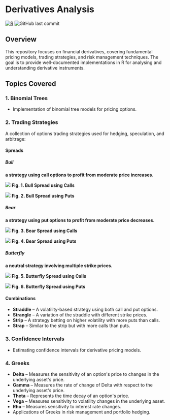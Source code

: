 # Derivatives Analysis

[![R](https://img.shields.io/badge/R-4.x-blue.svg)](https://www.r-project.org/)
![GitHub last commit](https://img.shields.io/github/last-commit/vladislavpyatnitskiy/deRivatives.svg)

## Overview
This repository focuses on financial derivatives, covering fundamental pricing models, trading strategies, and risk management techniques. The goal is to provide well-documented implementations in R for analysing and understanding derivative instruments.

## Topics Covered

### 1. Binomial Trees
- Implementation of binomial tree models for pricing options.

### 2. Trading Strategies
A collection of options trading strategies used for hedging, speculation, and arbitrage:

#### Spreads
##### Bull
**a strategy using call options to profit from moderate price increases.**

  ![](https://github.com/vladislavpyatnitskiy/deRivatives/blob/main/Trading%20Strategies%20Visualisation/Plots/Spreads/Bull%20Spread%20Using%20Calls.png?raw=true)
   **Fig. 1. Bull Spread using Calls**

  ![](https://github.com/vladislavpyatnitskiy/deRivatives/blob/main/Trading%20Strategies%20Visualisation/Plots/Spreads/Bull%20Spread%20Using%20Puts.png?raw=true)
  **Fig. 2. Bull Spread using Puts**
  
##### Bear
**a strategy using put options to profit from moderate price decreases.**

  ![](https://github.com/vladislavpyatnitskiy/deRivatives/blob/main/Trading%20Strategies%20Visualisation/Plots/Spreads/Bear%20Spread%20Using%20Calls.png?raw=true)
   **Fig. 3. Bear Spread using Calls**

  ![](https://github.com/vladislavpyatnitskiy/deRivatives/blob/main/Trading%20Strategies%20Visualisation/Plots/Spreads/Bear%20Spread%20Using%20Puts.png?raw=true)
  **Fig. 4. Bear Spread using Puts**

##### Butterfly
**a neutral strategy involving multiple strike prices.**

  ![](https://github.com/vladislavpyatnitskiy/deRivatives/blob/main/Trading%20Strategies%20Visualisation/Plots/Spreads/Butterfly%20Spread%20Using%20Calls.png?raw=true)
   **Fig. 5. Butterfly Spread using Calls**

  ![](https://github.com/vladislavpyatnitskiy/deRivatives/blob/main/Trading%20Strategies%20Visualisation/Plots/Spreads/Butterfly%20Spread%20Using%20Puts.png?raw=true)
  **Fig. 6. Butterfly Spread using Puts**

#### Combinations
- **Straddle** – A volatility-based strategy using both call and put options.
- **Strangle** – A variation of the straddle with different strike prices.
- **Strip** – A strategy betting on higher volatility with more puts than calls.
- **Strap** – Similar to the strip but with more calls than puts.

### 3. Confidence Intervals
- Estimating confidence intervals for derivative pricing models.

### 4. Greeks
- **Delta** – Measures the sensitivity of an option's price to changes in the underlying asset's price.
- **Gamma** – Measures the rate of change of Delta with respect to the underlying asset's price.
- **Theta** – Represents the time decay of an option's price.
- **Vega** – Measures sensitivity to volatility changes in the underlying asset.
- **Rho** – Measures sensitivity to interest rate changes.
- Applications of Greeks in risk management and portfolio hedging.
